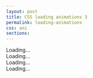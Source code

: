 ```yaml
---
layout: post
title: CSS loading animations 3
permalink: loading-animations
css: ani
sections:
---
```

<div class="animations clearfix">
  <div class="loading-box ani-1">
    <div class="loader">Loading...</div>
  </div>


  <div class="loading-box ani-2">
    <div class="loader">Loading...</div>
  </div>

  <div class="loading-box ani-3">
    <div class="loader">Loading...</div>
  </div>

  <div class="loading-box ani-4">
    <div class="loader">Loading...</div>
  </div>
</div>